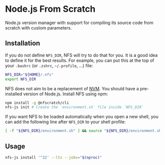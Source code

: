 # Node.js From Scratch

Node.js version manager with support for compiling its source code from scratch with custom parameters.

## Installation

If you do not define `NFS_DIR`, NFS will try to do that for you. It is a good idea to define it for the best results. For example, you can put this at the top of your `.bashrc` (or `.zshrc`, `~/.profile`, ...) file:

```sh
NFS_DIR="${HOME}/.nfs"
export NFS_DIR
```

NFS does not aim to be a replacement of [NVM](https://nvm.sh). You should have a pre-installed version of Node.js. Install NFS using npm:

```sh
npm install -g @nfscratch/cli
nfs-js init # Create the `environment.sh` file inside `NFS_DIR`
```

If you want NFS to be loaded automatically when you open a new shell, you can add the following line after `NFS_DIR` to your shell profile:

```sh
[ -f "${NFS_DIR}/environment.sh" ] && source "${NFS_DIR}/environment.sh"
```

## Usage

```sh
nfs-js install '^22' --lts --jobs="$(nproc)"
```
